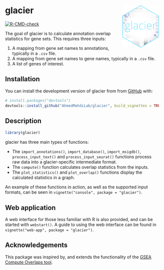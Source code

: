 
<!-- README.md is generated from README.Rmd. Please edit that file -->

# glacier <img src="man/figures/icon.png" align="right" height="139">

<!-- badges: start -->

[![R-CMD-check](https://github.com/AhmedMehdiLab/glacier/workflows/R-CMD-check/badge.svg)](https://github.com/AhmedMehdiLab/glacier/actions)
<!-- badges: end -->

The goal of glacier is to calculate annotation overlap statistics for
gene sets. This requires three inputs:

1.  A mapping from gene set names to annotations, typically in a `.csv`
    file.
2.  A mapping from gene set names to gene names, typically in a `.csv`
    file.
3.  A list of genes of interest.

## Installation

<!--
You can install the released version of glacier from [CRAN](https://CRAN.R-project.org) with:

``` r
install.packages("glacier")
```

And the development version from [GitHub](https://github.com/) with:
-->

You can install the development version of glacier from from
[GitHub](https://github.com/) with:

``` r
# install.packages("devtools")
devtools::install_github("AhmedMehdiLab/glacier", build_vignettes = TRUE)
```

## Description

``` r
library(glacier)
```

glacier has three main types of functions:

-   The `import_annotations()`, `import_database()`, `import_msigdb()`,
    `process_input_text()` and `process_input_seurat()` functions
    process raw data into a glacier-specific intermediate format.
-   The `compute()` function calculates overlap statistics from the
    inputs.
-   The `plot_statistics()` and `plot_overlap()` functions display the
    calculated statistics in a graph.

An example of these functions in action, as well as the supported input
formats, can be seen in `vignette("console", package = "glacier")`.

## Web application

A web interface for those less familiar with R is also provided, and can
be started with `webstart()`. A guide to using the web interface can be
found in `vignette("web-app", package = "glacier")`.

## Acknowledgements

This package was inspired by, and extends the functionality of the [GSEA
Compute Overlaps
tool](https://www.gsea-msigdb.org/gsea/msigdb/annotate.jsp).
